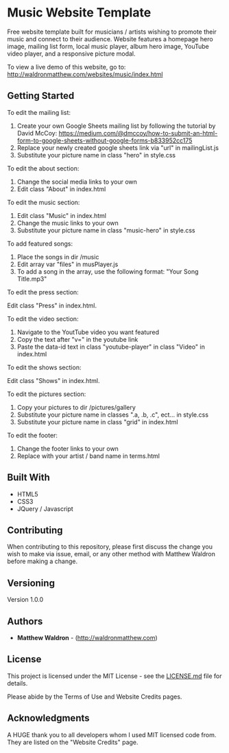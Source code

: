 # Music Website Template

Free website template built for musicians / artists wishing to promote their music and connect to their audience. Website features a homepage hero image, mailing list form, local music player, album hero image, YouTube video player, and a responsive picture modal.

To view a live demo of this website, go to: http://waldronmatthew.com/websites/music/index.html

## Getting Started

To edit the mailing list:

1) Create your own Google Sheets mailing list by following the tutorial by David McCoy: https://medium.com/@dmccoy/how-to-submit-an-html-form-to-google-sheets-without-google-forms-b833952cc175
2) Replace your newly created google sheets link via "url" in mailingList.js
3) Substitute your picture name in class "hero" in style.css

To edit the about section: 

1) Change the social media links to your own
2) Edit class "About" in index.html 

To edit the music section:

1) Edit class "Music" in index.html
2) Change the music links to your own
3) Substitute your picture name in class "music-hero" in style.css

To add featured songs:
1) Place the songs in dir /music
2) Edit array var "files" in musPlayer.js 
3) To add a song in the array, use the following format: "Your Song Title.mp3"

To edit the press section:

Edit class "Press" in index.html.

To edit the video section:

1) Navigate to the YoutTube video you want featured
2) Copy the text after "v=" in the youtube link
3) Paste the data-id text in class "youtube-player" in class "Video" in index.html 

To edit the shows section:

Edit class "Shows" in index.html.

To edit the pictures section:

1) Copy your pictures to dir /pictures/gallery
2) Substitute your picture name in classes ".a, .b, .c", ect... in style.css
3) Substitute your picture name in class "grid" in index.html

To edit the footer:
1) Change the footer links to your own
2) Replace with your artist / band name in terms.html

## Built With

* HTML5
* CSS3
* JQuery / Javascript

## Contributing

When contributing to this repository, please first discuss the change you wish to make via issue, email, or any other method with Matthew Waldron before making a change.

## Versioning

Version 1.0.0

## Authors

* **Matthew Waldron** - (http://waldronmatthew.com)

## License

This project is licensed under the MIT License - see the [LICENSE.md](LICENSE.md) file for details.

Please abide by the Terms of Use and Website Credits pages.

## Acknowledgments

A HUGE thank you to all developers whom I used MIT licensed code from. They are listed on the "Website Credits" page. 

